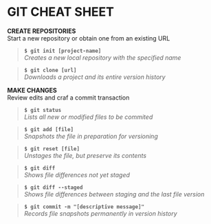 GIT CHEAT SHEET 
====

**CREATE REPOSITORIES**  
Start a new repository or obtain one from an existing URL

> **`$ git init [project-name]`**  
*Creates a new local repository with the specified name*

> **`$ git clone [url]`**  
*Downloads a project and its entire version history*  


**MAKE CHANGES**  
Review edits and craf a commit transaction

> **`$ git status`**  
*Lists all new or modified files to be commited*

> **`$ git add [file]`**  
*Snapshots the file in preparation for versioning*

> **`$ git reset [file]`**  
*Unstages the file, but preserve its contents*

> **`$ git diff`**  
*Shows file differences not yet staged*

> **`$ git diff --staged`**  
*Shows file differences between staging and the last file version*

> **`$ git commit -m "[descriptive message]"`**  
*Records file snapshots permanently in version history*

